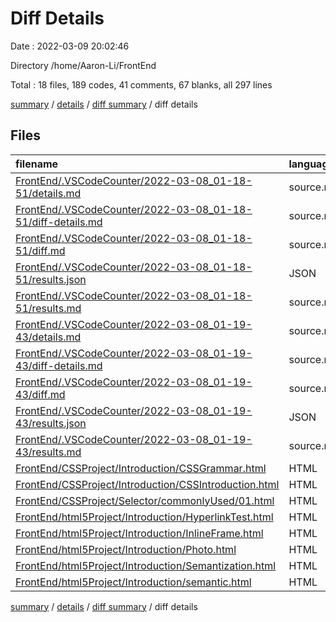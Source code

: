 # Diff Details

Date : 2022-03-09 20:02:46

Directory /home/Aaron-Li/FrontEnd

Total : 18 files,  189 codes, 41 comments, 67 blanks, all 297 lines

[summary](results.md) / [details](details.md) / [diff summary](diff.md) / diff details

## Files
| filename | language | code | comment | blank | total |
| :--- | :--- | ---: | ---: | ---: | ---: |
| [FrontEnd/.VSCodeCounter/2022-03-08_01-18-51/details.md](/FrontEnd/.VSCodeCounter/2022-03-08_01-18-51/details.md) | source.markdown.math | 20 | 0 | 6 | 26 |
| [FrontEnd/.VSCodeCounter/2022-03-08_01-18-51/diff-details.md](/FrontEnd/.VSCodeCounter/2022-03-08_01-18-51/diff-details.md) | source.markdown.math | 9 | 0 | 6 | 15 |
| [FrontEnd/.VSCodeCounter/2022-03-08_01-18-51/diff.md](/FrontEnd/.VSCodeCounter/2022-03-08_01-18-51/diff.md) | source.markdown.math | 12 | 0 | 7 | 19 |
| [FrontEnd/.VSCodeCounter/2022-03-08_01-18-51/results.json](/FrontEnd/.VSCodeCounter/2022-03-08_01-18-51/results.json) | JSON | 1 | 0 | 0 | 1 |
| [FrontEnd/.VSCodeCounter/2022-03-08_01-18-51/results.md](/FrontEnd/.VSCodeCounter/2022-03-08_01-18-51/results.md) | source.markdown.math | 19 | 0 | 7 | 26 |
| [FrontEnd/.VSCodeCounter/2022-03-08_01-19-43/details.md](/FrontEnd/.VSCodeCounter/2022-03-08_01-19-43/details.md) | source.markdown.math | 20 | 0 | 6 | 26 |
| [FrontEnd/.VSCodeCounter/2022-03-08_01-19-43/diff-details.md](/FrontEnd/.VSCodeCounter/2022-03-08_01-19-43/diff-details.md) | source.markdown.math | 9 | 0 | 6 | 15 |
| [FrontEnd/.VSCodeCounter/2022-03-08_01-19-43/diff.md](/FrontEnd/.VSCodeCounter/2022-03-08_01-19-43/diff.md) | source.markdown.math | 12 | 0 | 7 | 19 |
| [FrontEnd/.VSCodeCounter/2022-03-08_01-19-43/results.json](/FrontEnd/.VSCodeCounter/2022-03-08_01-19-43/results.json) | JSON | 1 | 0 | 0 | 1 |
| [FrontEnd/.VSCodeCounter/2022-03-08_01-19-43/results.md](/FrontEnd/.VSCodeCounter/2022-03-08_01-19-43/results.md) | source.markdown.math | 19 | 0 | 7 | 26 |
| [FrontEnd/CSSProject/Introduction/CSSGrammar.html](/FrontEnd/CSSProject/Introduction/CSSGrammar.html) | HTML | 23 | 3 | 1 | 27 |
| [FrontEnd/CSSProject/Introduction/CSSIntroduction.html](/FrontEnd/CSSProject/Introduction/CSSIntroduction.html) | HTML | 1 | 3 | 0 | 4 |
| [FrontEnd/CSSProject/Selector/commonlyUsed/01.html](/FrontEnd/CSSProject/Selector/commonlyUsed/01.html) | HTML | 40 | 0 | 2 | 42 |
| [FrontEnd/html5Project/Introduction/HyperlinkTest.html](/FrontEnd/html5Project/Introduction/HyperlinkTest.html) | HTML | 0 | 7 | 2 | 9 |
| [FrontEnd/html5Project/Introduction/InlineFrame.html](/FrontEnd/html5Project/Introduction/InlineFrame.html) | HTML | 0 | 7 | 3 | 10 |
| [FrontEnd/html5Project/Introduction/Photo.html](/FrontEnd/html5Project/Introduction/Photo.html) | HTML | 3 | 7 | 2 | 12 |
| [FrontEnd/html5Project/Introduction/Semantization.html](/FrontEnd/html5Project/Introduction/Semantization.html) | HTML | 0 | 7 | 2 | 9 |
| [FrontEnd/html5Project/Introduction/semantic.html](/FrontEnd/html5Project/Introduction/semantic.html) | HTML | 0 | 7 | 3 | 10 |

[summary](results.md) / [details](details.md) / [diff summary](diff.md) / diff details